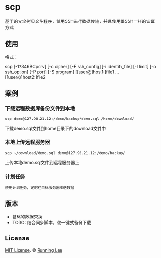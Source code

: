 # scp

基于的安全拷贝文件程序，使用SSH进行数据传输，并且使用跟SSH一样的认证方式

## 使用

格式：

scp [-12346BCpqrv] [-c cipher] [-F ssh_config] [-i identity_file] [-l limit] [-o ssh_option] [-P port] [-S program] [[user@]host1:]file1 ...[[user@]host2:]file2

## 案例

### 下载远程数据库备份文件到本地

`scp demo@127.98.21.12:/demo/backup/demo.sql /home/download/`

下载demo.sql文件到home目录下的download文件中

### 本地上传远程服务器

`scp ~/download/demo.sql demo@127.98.21.12:/demo/backup/`

上传本地demo.sql文件到远程服务器上

### 计划任务

`使用计划任务，定时往目标服务器推送数据`


## 版本

* 基础的数据交换
* TODO: 结合同步脚本，做一键式备份下载


## License

[MIT License](https://opensource.org/licenses/mit-license.html). ©  [Running Lee](mailto:lihui870920@gmail.com)